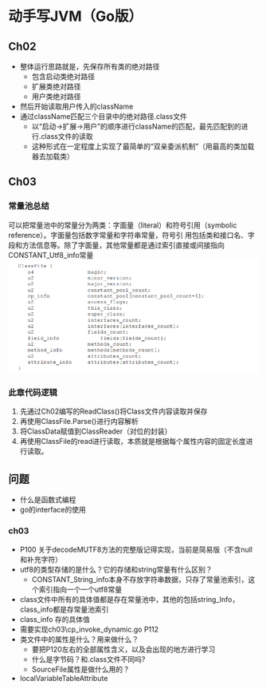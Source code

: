 # 动手写JVM（Go版）

## Ch02
* 整体运行思路就是，先保存所有类的绝对路径
  * 包含启动类绝对路径
  * 扩展类绝对路径
  * 用户类绝对路径
* 然后开始读取用户传入的className
* 通过className匹配三个目录中的绝对路径.class文件
  * 以“启动->扩展->用户”的顺序进行className的匹配，最先匹配到的进行.class文件的读取
  * 这种形式在一定程度上实现了最简单的“双亲委派机制”（用最高的类加载器去加载类）
## Ch03
### 常量池总结
可以把常量池中的常量分为两类：字面量（literal）和符号引用（symbolic reference）。字面量包括数字常量和字符串常量，符号引
用包括类和接口名、字段和方法信息等。除了字面量，其他常量都是通过索引直接或间接指向CONSTANT_Utf8_info常量
![Alt text](imgs/img-ch03-02.png)
### 此章代码逻辑
1. 先通过Ch02编写的ReadClass()将Class文件内容读取并保存
2. 再使用ClassFile.Parse()进行内容解析
3. 将ClassData赋值到ClassReader（对位的封装）
4. 再使用ClassFile的read进行读取，本质就是根据每个属性内容的固定长度进行读取。
## 问题
* 什么是函数式编程
* go的interface的使用
### ch03
* P100 关于decodeMUTF8方法的完整版记得实现，当前是简易版（不含null和补充字符）
* utf8的类型存储的是什么？它的存储和string常量有什么区别？
  * CONSTANT_String_info本身不存放字符串数据，只存了常量池索引，这个索引指向一个一个utf8常量
* class文件中所有的具体值都是存在常量池中，其他的包括string_Info，class_info都是存常量池索引
* class_info 存的具体值
* 需要实现ch03\cp_invoke_dynamic.go P112
* 类文件中的属性是什么？用来做什么？
  * 要把P120左右的全部属性含义，以及会出现的地方进行学习
  * 什么是字节码？和.class文件不同吗?
  * SourceFile属性是做什么用的？
* localVariableTableAttribute